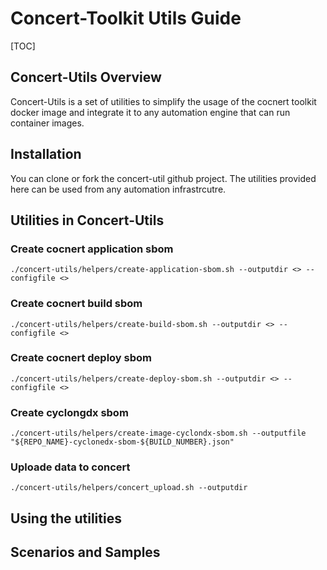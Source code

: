 # Concert-Toolkit Utils Guide

[TOC]

## Concert-Utils Overview

Concert-Utils is a set of utilities to simplify the usage of the cocnert toolkit docker image and integrate it to any automation engine that can run container images.    

## Installation

You can clone or fork the concert-util github project.    The utilities provided here can be used from any automation infrastrcutre. 

## Utilities in Concert-Utils

### Create cocnert application sbom
```
./concert-utils/helpers/create-application-sbom.sh --outputdir <> --configfile <>
```

### Create cocnert build sbom
```
./concert-utils/helpers/create-build-sbom.sh --outputdir <> --configfile <>
```

### Create cocnert deploy sbom
```
./concert-utils/helpers/create-deploy-sbom.sh --outputdir <> --configfile <>
```

### Create cyclongdx sbom
```
./concert-utils/helpers/create-image-cyclondx-sbom.sh --outputfile "${REPO_NAME}-cyclonedx-sbom-${BUILD_NUMBER}.json"
```

### Uploade data to concert
```
./concert-utils/helpers/concert_upload.sh --outputdir 
```

## Using the utilities



## Scenarios and Samples




